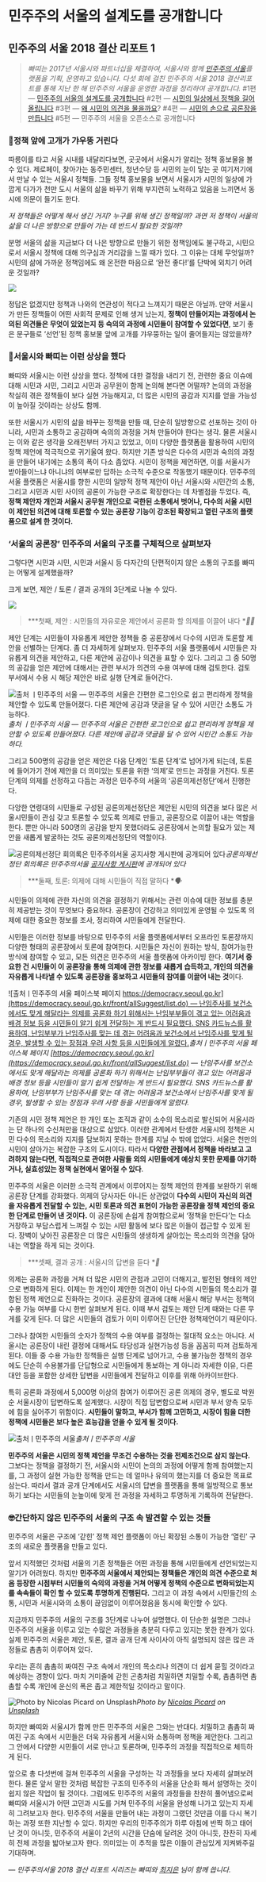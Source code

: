 
# 민주주의 서울의 설계도를 공개합니다

## 민주주의 서울 2018 결산 리포트 1
> *빠띠는 2017년 서울시와 파트너십을 체결하여, 서울시와 함께 [민주주의 서울](http://democracy.seoul.go.kr)플랫폼을 기획, 운영하고 있습니다. 다섯 회에 걸친 민주주의 서울 2018 결산리포트를 통해 지난 한 해 민주주의 서울을 운영한 과정을 정리하여 공개합니다.*
> #1편 — [민주주의 서울의 설계도를 공개합니다](https://medium.com/parti-xyz-developers/%EB%AF%BC%EC%A3%BC%EC%A3%BC%EC%9D%98-%EC%84%9C%EC%9A%B8%EC%9D%98-%EC%84%A4%EA%B3%84%EB%8F%84%EB%A5%BC-%EA%B3%B5%EA%B0%9C%ED%95%A9%EB%8B%88%EB%8B%A4-cd72703b75d6)
#2편 — [시민의 일상에서 정책을 길어 올립니다](https://medium.com/parti-xyz-developers/%EC%8B%9C%EB%AF%BC%EC%9D%98-%EC%9D%BC%EC%83%81%EC%97%90%EC%84%9C-%EC%A0%95%EC%B1%85%EC%9D%84-%EA%B8%B8%EC%96%B4-%EC%98%AC%EB%A6%BD%EB%8B%88%EB%8B%A4-51a14f0e961e)
#3편 — [왜 시민의 의견을 물을까요](https://medium.com/parti-xyz-developers/%EC%99%9C-%EC%8B%9C%EB%AF%BC%EC%9D%98-%EC%9D%98%EA%B2%AC%EC%9D%84-%EB%AC%BC%EC%9D%84%EA%B9%8C%EC%9A%94-5e2c5d8fa021)?
#4편 — [시민의 손으로 공론장을 만듭니다](https://medium.com/parti-xyz-developers/%EC%8B%9C%EB%AF%BC%EC%9D%98-%EC%86%90%EC%9C%BC%EB%A1%9C-%EA%B3%B5%EB%A1%A0%EC%9E%A5%EC%9D%84-%EB%A7%8C%EB%93%AD%EB%8B%88%EB%8B%A4-33bdd3ecdad2)
#5편 — 민주주의 서울을 오픈소스로 공개합니다

### 🤔정책 앞에 고개가 갸우뚱 거린다

따릉이를 타고 서울 시내를 내달리다보면, 곳곳에서 서울시가 알리는 정책 홍보물을 볼 수 있다. 제로페이, 찾아가는 동주민센터, 청년수당 등 시민의 눈이 닿는 곳 여기저기에서 만날 수 있는 서울시 정책들. 그들 정책 홍보물을 보면서 서울시가 시민의 일상에 가깝게 다가가 천만 도시 서울의 삶을 바꾸기 위해 부지런히 노력하고 있음을 느끼면서 동시에 의문이 들기도 한다.

*저 정책들은 어떻게 해서 생긴 거지? 누구를 위해 생긴 정책일까? 과연 저 정책이 서울의 삶을 더 나은 방향으로 만들어 가는 데 반드시 필요한 것일까?*

분명 서울의 삶을 지금보다 더 나은 방향으로 만들기 위한 정책임에도 불구하고, 시민으로서 서울시 정책에 대해 의구심과 거리감을 느낄 때가 있다. 그 이유는 대체 무엇일까? 시민의 삶에 가까운 정책임에도 왜 온전한 마음으로 ‘완전 좋다!’를 단박에 외치기 어려운 것일까?

![](/assets/images/민주주의-서울의-설계도를-공개합니다/0*dHRNywOd3R9cgNm6.jpg)

정답은 없겠지만 정책과 나와의 연관성이 적다고 느껴지기 때문은 아닐까. 만약 서울시가 만든 정책들이 어떤 사회적 문제로 인해 생겨 났는지, **정책이 만들어지는 과정에서 논의된 의견들은 무엇이 있었는지 등 숙의의 과정에 시민들이 참여할 수 있었다면**, 보기 좋은 문구들로 ‘선언’된 정책 홍보물 앞에 고개를 갸우뚱하는 일이 줄어들지는 않았을까?

### 🌟서울시와 빠띠는 이런 상상을 했다

빠띠와 서울시는 이런 상상을 했다. 정책에 대한 결정을 내리기 전, 관련한 중요 이슈에 대해 시민과 시민, 그리고 시민과 공무원이 함께 논의해 본다면 어떨까? 논의의 과정을 착실히 겪은 정책들이 보다 실현 가능해지고, 더 많은 시민의 공감과 지지를 얻을 가능성이 높아질 것이라는 상상도 함께.

또한 서울시가 시민의 삶을 바꾸는 정책을 만들 때, 단순히 일방향으로 선포하는 것이 아니라, 시민과 소통하고 공감하며 숙의의 과정을 거쳐 만들어야 한다는 생각. 물론 서울시는 이와 같은 생각을 오래전부터 가지고 있었고, 이미 다양한 플랫폼을 활용하여 시민의 정책 제언에 적극적으로 귀기울여 왔다. 하지만 기존 방식은 다수의 시민과 숙의의 과정을 만들어 내기에는 소통의 폭이 다소 좁았다. 시민이 정책을 제언하면, 이를 서울시가 받아들이느냐 아니냐의 여부로만 답하는 소극적 수준으로 작동했기 때문이다. 민주주의 서울 플랫폼은 서울시를 향한 시민의 일방적 정책 제안이 아닌 서울시와 시민간의 소통, 그리고 시민과 시민 사이의 공론이 가능한 구조로 확장한다는 데 차별점을 두었다. 즉, **정책 제안자 개인과 서울시 공무원 개인으로 국한된 소통에서 벗어나, 다수의 서울 시민이 제안된 의견에 대해 토론할 수 있는 공론장 기능이 강조된 확장되고 열린 구조의 플랫폼으로 설계 한 것이다.**

### ‘서울의 공론장’ 민주주의 서울의 구조를 구체적으로 살펴보자

그렇다면 시민과 시민, 시민과 서울시 등 다자간의 단편적이지 않은 소통의 구조를 빠띠는 어떻게 설계했을까?

크게 보면, 제안 / 토론 / 결과 공개의 3단계로 나눌 수 있다.

![](/assets/images/민주주의-서울의-설계도를-공개합니다/1*9rsk-nZ8Pfarn04a13W8Wg.png)
> ***첫째, 제안 : 시민들의 자유로운 제안에서 공론화 할 의제를 이끌어 내다 **🙋‍♀*

제안 단계는 시민들이 자유롭게 제안한 정책들 중 공론장에서 다수의 시민과 토론할 제안을 선별하는 단계다. 좀 더 자세하게 살펴보자. 민주주의 서울 플랫폼에서 시민들은 자유롭게 의견을 제안하고, 다른 제안에 공감이나 의견을 표할 수 있다. 그리고 그 중 50명의 공감을 얻은 제안에 대해서는 관련 부서가 의견의 수용 여부에 대해 검토한다. 검토 부서에서 수용 시 해당 제안은 바로 실행 단계로 들어간다.

![출처 ㅣ민주주의 서울 — 민주주의 서울은 간편한 로그인으로 쉽고 편리하게 정책을 제안할 수 있도록 만들어졌다. 다른 제안에 공감과 댓글을 달 수 있어 시민간 소통도 가능하다.](/assets/images/민주주의-서울의-설계도를-공개합니다/1*ly_g-X_UI0NCwg43FYIk4Q.png)*출처 ㅣ민주주의 서울 — 민주주의 서울은 간편한 로그인으로 쉽고 편리하게 정책을 제안할 수 있도록 만들어졌다. 다른 제안에 공감과 댓글을 달 수 있어 시민간 소통도 가능하다.*

그리고 500명의 공감을 얻은 제안은 다음 단계인 ‘토론 단계’로 넘어가게 되는데, 토론에 들어가기 전에 제안을 더 의미있는 토론을 위한 ‘의제’로 만드는 과정을 거친다. 토론 단계의 의제를 선정하고 다듬는 과정은 민주주의 서울의 ‘공론의제선정단’에서 진행한다.

다앙한 연령대의 시민들로 구성된 공론의제선정단은 제안된 시민의 의견을 보다 많은 서울시민들이 관심 갖고 토론할 수 있도록 의제로 만들고, 공론장으로 이끌어 내는 역할을 한다. 뿐만 아니라 500명의 공감을 받지 못했더라도 공론장에서 논의할 필요가 있는 제안을 새롭게 발굴하는 것도 공론의제선정단의 역할이다.

![공론의제선정단 회의록은 민주주의서울 [공지사항 게시판](https://democracy.seoul.go.kr/front/intro/notice/list.do)에 공개되어 있다](/assets/images/민주주의-서울의-설계도를-공개합니다/1*-ONL6iTb8Mko9YrgIEqQKg.png)*공론의제선정단 회의록은 민주주의서울 [공지사항 게시판](https://democracy.seoul.go.kr/front/intro/notice/list.do)에 공개되어 있다*
> ***둘째, 토론: 의제에 대해 시민들이 직접 말하다 **🗣*

시민들이 의제에 관한 자신의 의견을 결정하기 위해서는 관련 이슈에 대한 정보를 충분히 제공받는 것이 무엇보다 중요하다. 공론장이 건강하고 의미있게 운영될 수 있도록 의제에 대한 중요한 정보를 조사, 정리하여 시민들에게 전달한다.

시민들은 이러한 정보를 바탕으로 민주주의 서울 플랫폼에서부터 오프라인 토론장까지 다양한 형태의 공론장에서 토론에 참여한다. 시민들은 자신이 원하는 방식, 참여가능한 방식에 참여할 수 있고, 모든 의견은 민주주의 서울 플랫폼에 아카이빙 한다. **여기서 중요한 건 시민들이 이 공론장을 통해 의제에 관한 정보를 새롭게 습득하고, 개인의 의견을 자유롭게 나타낼 수 있도록 공론장을 홍보하고 시민들의 참여를 이끌어 내는 것**이다.

![출처ㅣ민주주의 서울 페이스북 페이지 [https://democracy.seoul.go.kr](https://democracy.seoul.go.kr/front/allSuggest/list.do) — 난임주사를 보건소에서도 맞게 해달라는 의제를 공론화 하기 위해서는 난임부부들이 겪고 있는 어려움과 배경 정보 등을 시민들이 알기 쉽게 전달하는 게 반드시 필요했다. SNS 카드뉴스를 활용하여, 난임부부가 난임주사를 맞는 데 겪는 어려움과 보건소에서 난임주사를 맞게 될 경우, 발생할 수 있는 장점과 우려 사항 등을 시민들에게 알렸다.](/assets/images/민주주의-서울의-설계도를-공개합니다/1*p3KT_5_jDwaUdXmiHLS0Gg.png)*출처ㅣ민주주의 서울 페이스북 페이지 [https://democracy.seoul.go.kr](https://democracy.seoul.go.kr/front/allSuggest/list.do) — 난임주사를 보건소에서도 맞게 해달라는 의제를 공론화 하기 위해서는 난임부부들이 겪고 있는 어려움과 배경 정보 등을 시민들이 알기 쉽게 전달하는 게 반드시 필요했다. SNS 카드뉴스를 활용하여, 난임부부가 난임주사를 맞는 데 겪는 어려움과 보건소에서 난임주사를 맞게 될 경우, 발생할 수 있는 장점과 우려 사항 등을 시민들에게 알렸다.*

기존의 시민 정책 제언은 한 개인 또는 조직과 같이 소수의 목소리로 발신되어 서울시라는 단 하나의 수신처만을 대상으로 삼았다. 이러한 관계에서 탄생한 서울시의 정책은 시민 다수의 목소리와 지지를 담보하지 못하는 한계를 지닐 수 밖에 없었다. 서울은 천만의 시민이 살아가는 복잡한 구조의 도시이다. 따라서 **다양한 관점에서 정책을 바라보고 고려하지 않는다면, 직접적으로 관여한 사람들 외의 시민들에게 예상치 못한 문제를 야기하거나, 실효성있는 정책 실현에서 멀어질 수 있다**.

민주주의 서울은 이러한 소극적 관계에서 이루어지는 정책 제언의 한계를 보완하기 위해 공론장 단계를 강화했다. 의제의 당사자든 아니든 상관없이 **다수의 시민이 자신의 의견을 자유롭게 전달할 수 있는, 시민 토론과 의견 표현이 가능한 공론장을 정책 제언의 중요한 단계로 만들어 낸 것이다.** 이 공론장에 손쉽게 참여함으로써 ‘정책을 만든다’는 다소 거창하고 부담스럽게 느껴질 수 있는 시민 활동에 보다 많은 이들이 접근할 수 있게 된다. 장벽이 낮아진 공론장은 더 많은 시민들의 생생하게 살아있는 목소리와 의견을 담아내는 역할을 하게 되는 것이다.
> ***셋째, 결과 공개 : 서울시의 답변을 듣다 **💬*

의제는 공론화 과정을 거쳐 더 많은 시민의 관점과 고민이 더해지고, 발전된 형태의 제안으로 변화하게 된다. 이제는 한 개인이 제안한 의견이 아닌 다수의 시민들의 목소리가 결합된 정책 제언으로 진화하는 것이다. 공론장의 결과에 대해 서울시 해당 부서는 정책의 수용 가능 여부를 다시 한번 살펴보게 된다. 이때 부서 검토는 제안 단계 때와는 다른 무게를 갖게 된다. 더 많은 시민들의 검토가 이미 이루어진 단단한 정책제언이기 때문이다.

그러나 참여한 시민들의 숫자가 정책의 수용 여부를 결정하는 절대적 요소는 아니다. 서울시는 공론장이 내린 결정에 대해서도 타당성과 실현가능성 등을 꼼꼼히 따져 검토하게 된다. 이들 중 수용 가능한 정책들은 실행 단계로 넘어가고, 수용 불가능한 정책의 경우에도 단순히 수용불가를 단답형으로 시민들에게 통보하는 게 아니라 자세한 이유, 다른 대안 등을 포함한 상세한 답변을 시민들에게 전달하고 이후를 위해 아카이브한다.

특히 공론화 과정에서 5,000명 이상의 참여가 이루어진 공론 의제의 경우, 별도로 박원순 서울시장이 답변하도록 설계했다. 시장이 직접 답변함으로써 시민과 부서 양측 모두에 힘을 실어주기 위함이다. **시민들이 말하고, 부서가 함께 고민하고, 시장이 힘을 더한 정책에 시민들은 보다 높은 효능감을 얻을 수 있게 될 것이다.**

![출처ㅣ민주주의 서울](/assets/images/민주주의-서울의-설계도를-공개합니다/1*v5mpMV0nydqbMgqKJQBx-A.png)*출처ㅣ민주주의 서울*

**민주주의 서울은 시민의 정책 제언을 무조건 수용하는 것을 전제조건으로 삼지 않는다.** 그보다는 정책을 결정하기 전, 서울시와 시민이 논의의 과정에 어떻게 함께 참여했는지를, 그 과정이 실현 가능한 정책을 만드는 데 얼마나 유의미 했는지를 더 중요한 목표로 삼는다. 따라서 결과 공개 단계에서도 서울시의 답변을 플랫폼을 통해 일방적으로 통보하기 보다는 시민들의 눈높이에 맞게 전 과정을 자세하고 투명하게 기록하여 전달한다.

### 🤓간단하지 않은 민주주의 서울의 구조 속 발견할 수 있는 것들

민주주의 서울은 구조에 ‘갇힌’ 정책 제언 플랫폼이 아닌 확장된 소통이 가능한 ‘열린’ 구조의 새로운 플랫폼을 만들고 있다.

앞서 지적했던 것처럼 서울의 기존 정책들은 어떤 과정을 통해 시민들에게 선언되었는지 알기가 어려웠다. 하지만 **민주주의 서울에서 제안되는 정책들은 개인의 의견 수준으로 처음 등장한 시점부터 시민들의 숙의의 과정을 거쳐 어떻게 정책의 수준으로 변화되었는지를 속속들이 확인 할 수 있도록 투명하게 진행된다.** 그리고 이 과정 속에서 시민들간의 소통, 시민과 서울시와의 소통이 끊임없이 이루어졌음을 동시에 확인할 수 있다.

지금까지 민주주의 서울의 구조를 3단계로 나누어 설명했다. 이 단순한 설명은 그러나 민주주의 서울을 이루고 있는 수많은 과정들을 충분히 다루고 있지는 못한 한계가 있다. 실제 민주주의 서울은 제안, 토론, 결과 공개 단계 사이사이 아직 설명되지 않은 많은 과정들로 촘촘히 이루어져 있다.

우리는 흔히 촘촘히 짜여진 구조 속에서 개인의 목소리나 의견이 더 쉽게 묻힐 것이라고 예상하는 경향이 있다. 마치 거미줄에 갇힌 곤충처럼 치밀하면 치밀할 수록, 촘촘하면 촘촘할 수록 개인에 운신의 폭은 좁고 제한적일 것이라고 말이다.

![Photo by [Nicolas Picard](https://unsplash.com/@artnok?utm_source=medium&utm_medium=referral) on [Unsplash](https://unsplash.com?utm_source=medium&utm_medium=referral)](/assets/images/민주주의-서울의-설계도를-공개합니다/0*Umx74goKIqMHvcRQ)*Photo by [Nicolas Picard](https://unsplash.com/@artnok?utm_source=medium&utm_medium=referral) on [Unsplash](https://unsplash.com?utm_source=medium&utm_medium=referral)*

하지만 빠띠와 서울시가 함께 만든 민주주의 서울은 그와는 반대다. 치밀하고 촘촘히 짜여진 구조 속에서 시민들은 더욱 자유롭게 서울시와 소통하며 정책을 제안한다. 그리고 그 안에서 다양한 시민들이 서로 만나고 토론하며, 민주주의 과정을 직접적으로 체득하게 된다.

앞으로 총 다섯번에 걸쳐 민주주의 서울을 구성하는 각 과정들을 보다 자세히 살펴보려 한다. 물론 앞서 말한 것처럼 복잡한 구조의 민주주의 서울을 단순화 해서 설명하는 것이 쉽지 않은 작업이 될 것이다. 그럼에도 민주주의 서울의 과정들을 찬찬히 풀어냄으로써 빠띠와 서울시가 어떤 고민과 시도를 거쳐 민주주의 서울을 완성해 나가고 있는지 자세히 그려보고자 한다. 민주주의 서울을 만들어 내는 과정이 그랬던 것만큼 이를 다시 복기하는 과정 또한 지난할 수 있다. 하지만 우리의 민주주의가 하루 아침에 반짝 하고 태어난 것이 아니듯, 민주주의 서울이 2년의 시간을 단숨에 달려온 것이 아니듯, 찬찬히 자세히 전체 과정을 밟아보고자 한다. 의미있는 이 추적을 많은 이들이 관심있게 지켜봐주길 기대하며.


*— 민주주의서울 2018 결산 리포트 시리즈는 빠띠와 [최지은](https://medium.com/@c.jieunchoi) 님이 함께 씁니다.*
